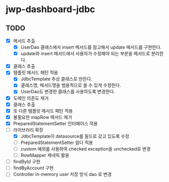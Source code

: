 # jwp-dashboard-jdbc

## TODO
- [x] 메서드 추출
  - [x] UserDao 클래스에서 insert 메서드를 참고해서 update 메서드를 구현한다.
  - [x] update와 insert 메서드에서 사용자가 수정해야 되는 부분을 메서드로 분리한다.
- [x] 클래스 추출
- [x] 템플릿 메서드 패턴 적용
  - [x] JdbcTemplate 추상 클래스로 만든다.
  - [x] 클래스명, 메서드명을 범용적으로 쓸 수 있게 수정한다.
  - [x] UserDao도 변경한 클래스를 사용하도록 변경한다.

- [x] 도메인 의존도 제거
- [x] 클래스 추출
- [x] 또 다른 템플릿 메서드 패턴 적용
- [x] 불필요한 mapRow 메서드 제거
- [x] PreparedStatementSetter 인터페이스 적용
- [ ] 라이브러리 확장
  - [x] JdbcTemplate이 datasource를 필드로 갖고 있도록 수정
  - [ ] PreparedStatementSetter 람다 적용
  - [ ] custom 예외를 사용하여 checked exception을 unchecked로 변경
  - [ ] RowMapper 제네릭 활용

- [ ] findById 구현
- [ ] findByAccount 구현
- [ ] Controller in-memory user 저장 방식 dao 로 변경
